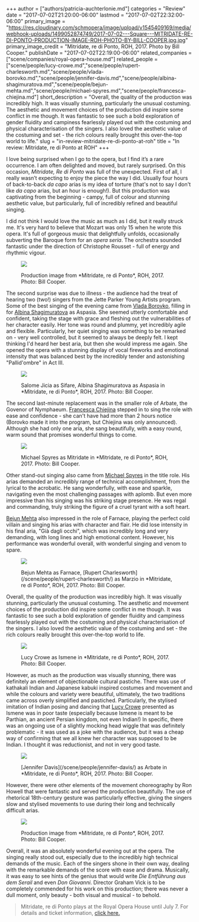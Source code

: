 +++
author = ["authors/patricia-auchterlonie.md"]
categories = "Review"
date = "2017-07-02T21:20:00-06:00"
lastmod = "2017-07-02T22:32:00-06:00"
primary_image = "https://res.cloudinary.com/schmopera/image/upload/v1545409169/media/webhook-uploads/1499052874749/2017-07-02---Square---MITRIDATE-RE-DI-PONTO-PRODUCTION-IMAGE-ROH-PHOTO-BY-BILL-COOPER.jpg.jpg"
primary_image_credit = "Mitridate, re di Ponto, ROH, 2017. Photo by Bill Cooper."
publishDate = "2017-07-02T22:19:00-06:00"
related_companies = ["scene/companies/royal-opera-house.md"]
related_people = ["scene/people/lucy-crowe.md","scene/people/rupert-charlesworth.md","scene/people/vlada-borovko.md","scene/people/jennifer-davis.md","scene/people/albina-shagimuratova.md","scene/people/bejun-mehta.md","scene/people/michael-spyres.md","scene/people/francesca-chiejina.md"]
short_description = "Overall, the quality of the production was incredibly high. It was visually stunning, particularly the unusual costuming. The aesthetic and movement choices of the production did inspire some conflict in me though. It was fantastic to see such a bold exploration of gender fluidity and campiness fearlessly played out with the costuming and physical characterisation of the singers. I also loved the aesthetic value of the costuming and set - the rich colours really brought this over-the-top world to life."
slug = "in-review-mitridate-re-di-ponto-at-roh"
title = "In review: Mitridate, re di Ponto at ROH"
+++

I love being surprised when I go to the opera, but I find it’s a rare occurrence. I am often delighted and moved, but rarely surprised. On this occasion, *Mitridate, Re di Ponto* was full of the unexpected. First of all, I really wasn’t expecting to enjoy the piece the way I did. Usually four hours of back-to-back *da capo* arias is my idea of torture (that's not to say I don't like *da capo* arias, but an hour is enough!). But this production was captivating from the beginning - campy, full of colour and stunning aesthetic value, but particularly, full of incredibly refined and beautiful singing. 

I did not think I would love the music as much as I did, but it really struck me. It's very hard to believe that Mozart was only 15 when he wrote this opera. It's full of gorgeous music that delightfully unfolds, occasionally subverting the Baroque form for an *opera seria*. The orchestra sounded fantastic under the direction of Christophe Rousset - full of energy and rhythmic vigour. 

<figure data-type="image">

![](https://res.cloudinary.com/schmopera/image/upload/v1545409169/media/webhook-uploads/1499053140553/2017-07-02---MITRIDATE-RE-DI-PONTO-PRODUCTION-IMAGE-ROH-PHOTO-BY-BILL-COOPER.jpg.jpg)
<figcaption>Production image from *Mitridate, re di Ponto*, ROH, 2017. Photo: Bill Cooper.</figcaption>
</figure>

The second surprise was due to illness - the audience had the treat of hearing two (two!) singers from the Jette Parker Young Artists program. Some of the best singing of the evening came from [Vlada Borovko](/scene/people/vlada-borovko/), filling in for [Albina Shagimuratova](/scene/people/albina-shagimuratova/) as Aspasia. She seemed utterly comfortable and confident, taking the stage with grace and fleshing out the vulnerabilities of her character easily. Her tone was round and plummy, yet incredibly agile and flexible. Particularly, her quiet singing was something to be remarked on - very well controlled, but it seemed to always be deeply felt. I kept thinking I'd heard her best aria, but then she would impress me again. She opened the opera with a stunning display of vocal fireworks and emotional intensity that was balanced best by the incredibly tender and astonishing "Pallid'ombre" in Act III. 

<figure data-type="image">

![](https://res.cloudinary.com/schmopera/image/upload/v1545409169/media/webhook-uploads/1499053155764/2017-07-02---SALOME-JICIA-AS-SIFARE-ALBINA-SHAGIMURATOVA-AS-ASPASIA-ROH-PHOTO-BY-BILL-COOPER.jpg.jpg)
<figcaption>Salome Jicia as Sifare, Albina Shagimuratova as Aspasia in *Mitridate, re di Ponto*, ROH, 2017. Photo: Bill Cooper.</figcaption>
</figure>

The second last-minute replacement was in the smaller role of Arbate, the Govenor of Nymphaeum. [Francesca Chiejina](/scene/people/francesca-chiejina/) stepped in to sing the role with ease and confidence - she can't have had more than 2 hours notice (Borovko made it into the program, but Chiejina was only announced). Although she had only one aria, she sang beautifully, with a easy round, warm sound that promises wonderful things to come. 

<figure data-type="image">

![](https://res.cloudinary.com/schmopera/image/upload/v1545409169/media/webhook-uploads/1499053184013/2017-07-02---MICHAEL-SPYRES-AS-MITRIDATE-ROH-PHOTO-BY-BILL-COOPER.jpg.jpg)
<figcaption>Michael Spyres as Mitridate in *Mitridate, re di Ponto*, ROH, 2017. Photo: Bill Cooper.</figcaption>
</figure>
 
Other stand-out singing also came from [Michael Spyres](/scene/people/michael-spyres/) in the title role. His arias demanded an incredibly range of technical accomplishment, from the lyrical to the acrobatic. He sang wonderfully, with ease and sparkle, navigating even the most challenging passages with aplomb. But even more impressive than his singing was his striking stage presence. He was regal and commanding, truly striking the figure of a cruel tyrant with a soft heart. 

[Bejun Mehta](/scene/people/bejun-mehta/) also impressed in the role of Farnace, playing the perfect cold villain and singing his arias with character and flair. He did lose intensity in his final aria, "Già dagli occhi", which was incredibly long and very demanding, with long lines and high emotional content. However, his performance was wonderful overall, with wonderful singing and venom to spare.

<figure data-type="image">

![](https://res.cloudinary.com/schmopera/image/upload/v1545409169/media/webhook-uploads/1499053165121/2017-07-02---BEJUN-MEHTA-AS-FARNACE-RUPERT-CHARLESWORTH-AS-MARZIO-ROH-PHOTO-BY-BILL-COOPER.jpg.jpg)
<figcaption>Bejun Mehta as Farnace, [Rupert Charlesworth](/scene/people/rupert-charlesworth/) as Marzio in *Mitridate, re di Ponto*, ROH, 2017. Photo: Bill Cooper.</figcaption>
</figure>
 
Overall, the quality of the production was incredibly high. It was visually stunning, particularly the unusual costuming. The aesthetic and movement choices of the production did inspire some conflict in me though. It was fantastic to see such a bold exploration of gender fluidity and campiness fearlessly played out with the costuming and physical characterisation of the singers. I also loved the aesthetic value of the costuming and set - the rich colours really brought this over-the-top world to life.

<figure data-type="image">

![](https://res.cloudinary.com/schmopera/image/upload/v1545409169/media/webhook-uploads/1499053206206/2017-07-02---LUCY-CROWE-AS-ISMENE-ROH-PHOTO-BY-BILL-COOPER.jpg.jpg)
<figcaption>Lucy Crowe as Ismene in *Mitridate, re di Ponto*, ROH, 2017. Photo: Bill Cooper.</figcaption>
</figure>
 
However, as much as the production was visually stunning, there was definitely an element of objectionable cultural pastiche. There was use of kathakali Indian and Japanese kabuki inspired costumes and movement and while the colours and variety were beautiful, ultimately, the two traditions came across overly simplified and pastiched. Particularly, the stylised imitation of Indian posing and dancing that [Lucy Crowe](/scene/people/lucy-crowe/) presented as Ismene was in poor taste (especially because Ismene is meant to be Parthian, an ancient Persian kingdom, not even Indian!) In specific, there was an ongoing use of a slightly mocking head wiggle that was definitely problematic - it was used as a joke with the audience, but it was a cheap way of confirming that we all knew her character was supposed to be Indian. I thought it was reductionist, and not in very good taste. 

<figure data-type="image">

![](https://res.cloudinary.com/schmopera/image/upload/v1545409169/media/webhook-uploads/1499053222132/2017-07-02---JENNIFER-DAVIS-AS-ARBATE-ROH-PHOTO-BY-BILL-COOPER.jpg.jpg)
<figcaption>[Jennifer Davis](/scene/people/jennifer-davis/) as Arbate in *Mitridate, re di Ponto*, ROH, 2017. Photo: Bill Cooper.</figcaption>
</figure>

However, there were other elements of the movement choreography by Ron Howell that were fantastic and served the production beautifully. The use of rhetorical 18th-century gesture was particularly effective, giving the singers slow and stylised movements to use during their long and technically difficult arias.

<figure data-type="image">

![](https://res.cloudinary.com/schmopera/image/upload/v1545409169/media/webhook-uploads/1499053372082/2017-07-02---MITRIDATE-RE-DI-PONTO-PRODUCTION-IMAGE-2-ROH-PHOTO-BY-BILL-COOPER.jpg.jpg)
<figcaption>Production image from *Mitridate, re di Ponto*, ROH, 2017. Photo: Bill Cooper.</figcaption>
</figure>

Overall, it was an absolutely wonderful evening out at the opera. The singing really stood out, especially due to the incredibly high technical demands of the music. Each of the singers shone in their own way, dealing with the remarkable demands of the score with ease and drama. Musically, it was easy to see hints of the genius that would write *Die Entführung aus dem Serail* and even *Don Giovanni*. Director Graham Vick is to be completely commended for his work on this production; there was never a dull moment, only beauty - both visual and musical - to behold.

>Mitridate, re di Ponto plays at the Royal Opera House until July 7. For details and ticket information, [click here.](http://www.roh.org.uk/productions/mitridate-re-di-ponto-by-graham-vick)
